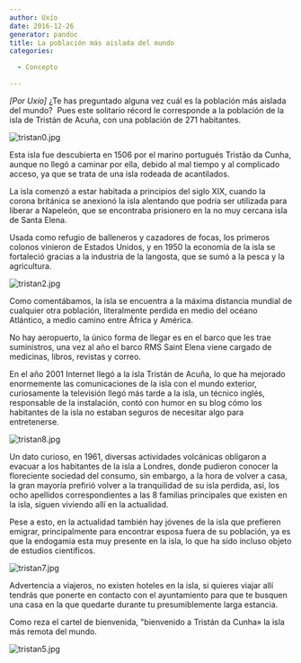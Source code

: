 ```yaml
---
author: Uxío
date: 2016-12-26
generator: pandoc
title: La población más aislada del mundo
categories:

  - Concepto

---
```




*\[Por Uxío\]* ¿Te has preguntado alguna vez cuál es la población más
aislada del mundo?  Pues este solitario récord le corresponde a la
población de la isla de Tristán de Acuña, con una población de 271
habitantes.

<div>

![tristan0.jpg](http://www.lareserva.com/home/fimage/tristan0.jpg?v=1348316310774)



<div>

Esta isla fue descubierta en 1506 por el marino portugués Tristão da
Cunha, aunque no llegó a caminar por ella, debido al mal tiempo y al
complicado acceso, ya que se trata de una isla rodeada de acantilados.



<div>



<div>



<div>

La isla comenzó a estar habitada a principios del siglo XIX, cuando la
corona británica se anexionó la isla alentando que podría ser utilizada
para liberar a Napeleón, que se encontraba prisionero en la no muy
cercana isla de Santa Elena.



<div>



<div>



<div>

Usada como refugio de balleneros y cazadores de focas, los primeros
colonos vinieron de Estados Unidos, y en 1950 la economía de la isla se
fortaleció gracias a la industria de la langosta, que se sumó a la pesca
y la agricultura.



<div>



<div>

![tristan2.jpg](http://www.lareserva.com/home/fimage/tristan2.jpg?v=1348316342995)



<div>



<div>

Como comentábamos, la isla se encuentra a la máxima distancia mundial de
cualquier otra población, literalmente perdida en medio del océano
Atlántico, a medio camino entre África y América.



<div>



<div>



<div>

No hay aeropuerto, la único forma de llegar es en el barco que les trae
suministros, una vez al año el barco RMS Saint Elena viene cargado de
medicinas, libros, revistas y correo.



<div>



<div>



<div>

En el año 2001 Internet llegó a la isla Tristán de Acuña, lo que ha
mejorado enormemente las comunicaciones de la isla con el mundo
exterior, curiosamente la televisión llegó más tarde a la isla, un
técnico inglés, responsable de la instalación, contó con humor en su
blog cómo los habitantes de la isla no estaban seguros de necesitar algo
para entretenerse.



<div>



<div>



<div>

![tristan8.jpg](http://www.lareserva.com/home/fimage/tristan8.jpg?v=1348316367405)



<div>



<div>

Un dato curioso, en 1961, diversas actividades volcánicas obligaron a
evacuar a los habitantes de la isla a Londres, donde pudieron conocer la
floreciente sociedad del consumo, sin embargo, a la hora de volver a
casa, la gran mayoría prefirió volver a la tranquilidad de su isla
perdida, así, los ocho apellidos correspondientes a las 8 familias
principales que existen en la isla, siguen viviendo allí en la
actualidad.



<div>



<div>



<div>



<div>

Pese a esto, en la actualidad también hay jóvenes de la isla que
prefieren emigrar, principalmente para encontrar esposa fuera de su
población, ya es que la endogamia esta muy presente en la isla, lo que
ha sido incluso objeto de estudios científicos.



<div>

![tristan7.jpg](http://www.lareserva.com/home/fimage/tristan7.jpg?v=1348316406781)



<div>



<div>

Advertencia a viajeros, no existen hoteles en la isla, si quieres viajar
allí tendrás que ponerte en contacto con el ayuntamiento para que te
busquen una casa en la que quedarte durante tu presumiblemente larga
estancia.



<div>



<div>



<div>



<div>

Como reza el cartel de bienvenida, "bienvenido a Tristán da Cunha» la
isla más remota del mundo.



<div>

![tristan5.jpg](http://www.lareserva.com/home/fimage/tristan5.jpg?v=1348316390458)


